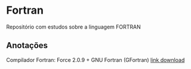 # Fortran
Repositório com estudos sobre a linguagem FORTRAN

## Anotações
Compilador Fortran: Force 2.0.9 + GNU Fortran (GFortran)
[link download](http://force.lepsch.com/p/download.html)
